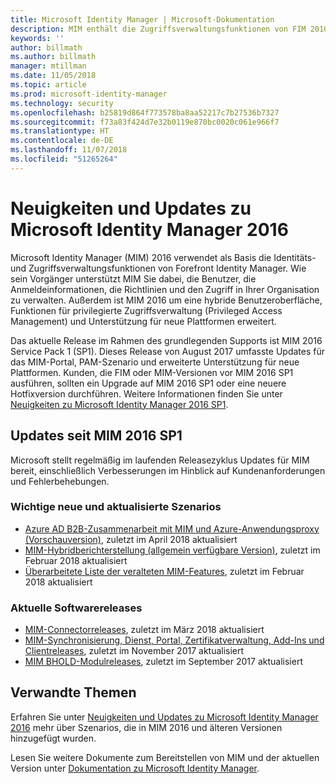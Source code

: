 ```yaml
---
title: Microsoft Identity Manager | Microsoft-Dokumentation
description: MIM enthält die Zugriffsverwaltungsfunktionen von FIM 2010 und unterstützt Sie dabei, Benutzer, Anmeldeinformationen, Richtlinien und Zugriffe in Ihrer Organisation zu verwalten.
keywords: ''
author: billmath
ms.author: billmath
manager: mtillman
ms.date: 11/05/2018
ms.topic: article
ms.prod: microsoft-identity-manager
ms.technology: security
ms.openlocfilehash: b25819d864f773578ba8aa52217c7b27536b7327
ms.sourcegitcommit: f73a83f424d7e32b0119e870bc0020c061e966f7
ms.translationtype: HT
ms.contentlocale: de-DE
ms.lasthandoff: 11/07/2018
ms.locfileid: "51265264"
---
```

# <a name="microsoft-identity-manager-2016-news-and-updates"></a>Neuigkeiten und Updates zu Microsoft Identity Manager 2016

Microsoft Identity Manager (MIM) 2016 verwendet als Basis die Identitäts- und Zugriffsverwaltungsfunktionen von Forefront Identity Manager. Wie sein Vorgänger unterstützt MIM Sie dabei, die Benutzer, die Anmeldeinformationen, die Richtlinien und den Zugriff in Ihrer Organisation zu verwalten.  Außerdem ist MIM 2016 um eine hybride Benutzeroberfläche, Funktionen für privilegierte Zugriffsverwaltung (Privileged Access Management) und Unterstützung für neue Plattformen erweitert.

Das aktuelle Release im Rahmen des grundlegenden Supports ist MIM 2016 Service Pack 1 (SP1).  Dieses Release von August 2017 umfasste Updates für das MIM-Portal, PAM-Szenario und erweiterte Unterstützung für neue Plattformen.  Kunden, die FIM oder MIM-Versionen vor MIM 2016 SP1 ausführen, sollten ein Upgrade auf MIM 2016 SP1 oder eine neuere Hotfixversion durchführen.  Weitere Informationen finden Sie unter [Neuigkeiten zu Microsoft Identity Manager 2016 SP1](microsoft-identity-manager-2016-sp1-release-notes.md).

## <a name="updates-since-mim-2016-sp1"></a>Updates seit MIM 2016 SP1

Microsoft stellt regelmäßig im laufenden Releasezyklus Updates für MIM bereit, einschließlich Verbesserungen im Hinblick auf Kundenanforderungen und Fehlerbehebungen.

### <a name="major-new-and-updated-scenarios"></a>Wichtige neue und aktualisierte Szenarios

- [Azure AD B2B-Zusammenarbeit mit MIM und Azure-Anwendungsproxy (Vorschauversion)](microsoft-identity-manager-2016-graph-b2b-scenario.md), zuletzt im April 2018 aktualisiert
- [MIM-Hybridberichterstellung (allgemein verfügbare Version)](https://cloudblogs.microsoft.com/enterprisemobility/2018/02/23/hybrid-mim-reporting-now-available-in-azure-active-directory/), zuletzt im Februar 2018 aktualisiert
- [Überarbeitete Liste der veralteten MIM-Features](microsoft-identity-manager-2016-deprecated-features.md), zuletzt im Februar 2018 aktualisiert

### <a name="recent-software-releases"></a>Aktuelle Softwarereleases

- [MIM-Connectorreleases](./reference/microsoft-identity-manager-2016-connector-version-history.md), zuletzt im März 2018 aktualisiert
- [MIM-Synchronisierung, Dienst, Portal, Zertifikatverwaltung, Add-Ins und Clientreleases](./reference/version-history.md), zuletzt im November 2017 aktualisiert
- [MIM BHOLD-Modulreleases](./reference/version-bhold-history.md), zuletzt im September 2017 aktualisiert




## <a name="related-topics"></a>Verwandte Themen

Erfahren Sie unter [Neuigkeiten und Updates zu Microsoft Identity Manager 2016](microsoft-identity-manager-2016.md) mehr über Szenarios, die in MIM 2016 und älteren Versionen hinzugefügt wurden.

Lesen Sie weitere Dokumente zum Bereitstellen von MIM und der aktuellen Version unter [Dokumentation zu Microsoft Identity Manager](https://docs.microsoft.com/en-us/microsoft-identity-manager/).

